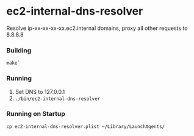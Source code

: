# ec2-internal-dns-resolver

Resolve ip-xx-xx-xx-xx.ec2.internal domains, proxy all other requests to 8.8.8.8

### Building
```
make`
```

### Running
1) Set DNS to 127.0.0.1
1) `./bin/ec2-internal-dns-resolver`

### Running on Startup
`cp ec2-internal-dns-resolver.plist ~/Library/LaunchAgents/`

